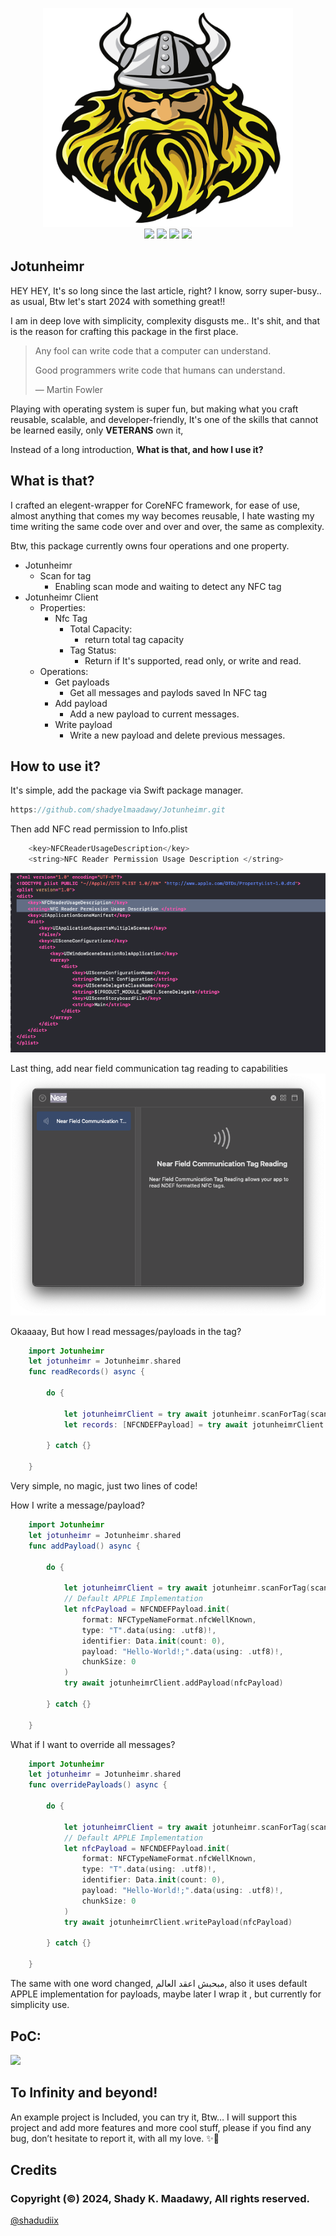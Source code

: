 <p align="center">
  <img width="400" height="350" src="https://raw.githubusercontent.com/shadyelmaadawy/Jotunheimr/master/Logo.png">
  <br />
<a>
    <img src="http://img.shields.io/badge/License-MIT-green.svg?style=flat"/> </a> 
<a> 
<a>
    <img src="https://img.shields.io/badge/Platforms-IOS-red?style=flat"/> </a> 
<a> 
<a>
    <img src="https://img.shields.io/badge/Swift%20Package%20Manager-compatible-brightgreen.svg?style=flat"/> </a> 
<a> 
<a>
    <img src="https://img.shields.io/badge/Twitter-@shadudiix-blue.svg?style=flat"/> </a> 
<a> 
</p>

## Jotunheimr

HEY HEY, It's so long since the last article, right? I know, sorry super-busy.. as usual, Btw let's start 2024 with something great!!

I am in deep love with simplicity, complexity disgusts me.. It's shit, and that is the reason for crafting this package in the first place.

> Any fool can write code that a computer can understand.
> 
> Good programmers write code that humans can understand.
> 
> — Martin Fowler

Playing with operating system is super fun, but making what you craft reusable, scalable, and developer-friendly, It's one of the skills that cannot be learned easily, only **VETERANS** own it, 

Instead of a long introduction, **What is that, and how I use it?**

## What is that?

I crafted an elegent-wrapper for CoreNFC framework, for ease of use, almost anything that comes my way becomes reusable, I hate wasting my time writing the same code over and over and over, the same as complexity.

Btw, this package currently owns four operations and one property.

- Jotunheimr 
    - Scan for tag 
        - Enabling scan mode and waiting to detect any NFC tag
- Jotunheimr Client
    - Properties:
        - Nfc Tag
            - Total Capacity:
                - return total tag capacity
            - Tag Status:
                - Return if It's supported, read only, or write and read.
    - Operations:
        - Get payloads
             - Get all messages and paylods saved In NFC tag
        - Add payload
            - Add a new payload to current messages.
        - Write payload
            - Write a new payload and delete previous messages.
## How to use it?

It's simple, add the package via Swift package manager.

```swift
https://github.com/shadyelmaadawy/Jotunheimr.git
```

Then add NFC read permission to Info.plist

```swift
    <key>NFCReaderUsageDescription</key>
    <string>NFC Reader Permission Usage Description </string>
```

![](https://raw.githubusercontent.com/shadyelmaadawy/Jotunheimr/master/Screenshot/1.png)

Last thing, add near field communication tag reading to capabilities
![](https://raw.githubusercontent.com/shadyelmaadawy/Jotunheimr/master/Screenshot/2.png)


Okaaaay, But how I read messages/payloads in the tag?
```swift
    import Jotunheimr
    let jotunheimr = Jotunheimr.shared
    func readRecords() async {
        
        do {
            
            let jotunheimrClient = try await jotunheimr.scanForTag(scanMessage: "Hello, Scan your tag!")
            let records: [NFCNDEFPayload] = try await jotunheimrClient.getPayloads()
            
        } catch {}
        
    }
```
Very simple, no magic, just two lines of code!

How I write a message/payload?

```swift
    import Jotunheimr
    let jotunheimr = Jotunheimr.shared
    func addPayload() async {
        
        do {
            
            let jotunheimrClient = try await jotunheimr.scanForTag(scanMessage: "Hello, Scan your tag!")
            // Default APPLE Implementation
            let nfcPayload = NFCNDEFPayload.init(
                format: NFCTypeNameFormat.nfcWellKnown,
                type: "T".data(using: .utf8)!,
                identifier: Data.init(count: 0),
                payload: "Hello-World!;".data(using: .utf8)!,
                chunkSize: 0
            )
            try await jotunheimrClient.addPayload(nfcPayload)
            
        } catch {}
        
    }
```

What if I want to override all messages?
```swift
    import Jotunheimr
    let jotunheimr = Jotunheimr.shared
    func overridePayloads() async {
        
        do {
            
            let jotunheimrClient = try await jotunheimr.scanForTag(scanMessage: "Hello, Scan your tag!")
            // Default APPLE Implementation
            let nfcPayload = NFCNDEFPayload.init(
                format: NFCTypeNameFormat.nfcWellKnown,
                type: "T".data(using: .utf8)!,
                identifier: Data.init(count: 0),
                payload: "Hello-World!;".data(using: .utf8)!,
                chunkSize: 0
            )
            try await jotunheimrClient.writePayload(nfcPayload)
           
        } catch {}
        
    }
```

The same with one word changed, مبحبش اعقد العالم, also it uses default APPLE implementation for payloads, maybe later I wrap it , but currently for simplicity use.

## PoC: 

![](https://raw.githubusercontent.com/shadyelmaadawy/Jotunheimr/master/PoC/PoC.gif)

## To Infinity and beyond!

An example project is Included, you can try it, Btw… I will support this project and add more features and more cool stuff, please if you find any bug, don’t hesitate to report it, with all my love. ✨💜

## Credits

### Copyright (©) 2024, Shady K. Maadawy, All rights reserved. 
 [@shadudiix](https://github.com/shadyelmaadawy)
